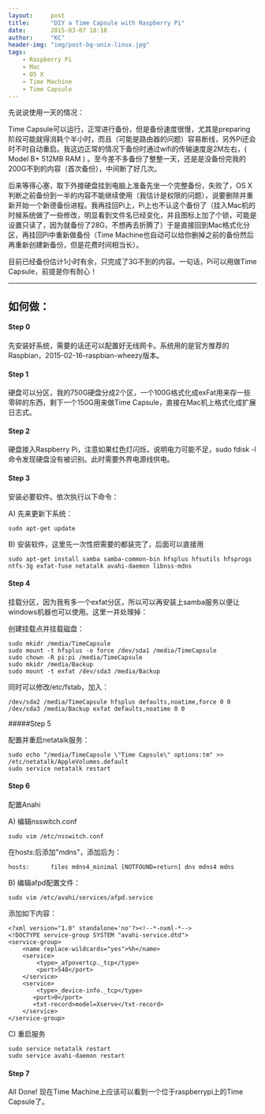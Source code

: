 ```yaml
---
layout:     post
title:      "DIY a Time Capsule with Raspberry Pi"
date:       2015-03-07 18:10
author:     "KC"
header-img: "img/post-bg-unix-linux.jpg"
tags:
    - Raspberry Pi
    - Mac
    - OS X
    - Time Machine
    - Time Capsule
---
```


先说说使用一天的情况：

Time Capsule可以运行，正常进行备份，但是备份速度很慢，尤其是preparing阶段可能就得消耗个半小时，而且（可能是路由器的问题）容易断线，另外Pi还会时不时自动重启。我这边正常的情况下备份时通过wifi的传输速度是2M左右，( Model B+ 512MB RAM ) 。至今差不多备份了整整一天，还是是没备份完我的200G不到的内容（首次备份），中间断了好几次。

后来等得心塞，取下外接硬盘挂到电脑上准备先坐一个完整备份，失败了，OS X判断之前备份到一半的内容不能继续使用（我估计是权限的问题），说要删除并重新开始一个新德备份进程。我再挂回Pi上，Pi上也不认这个备份了（挂入Mac机的时候系统做了一些修改，明显看到文件名已经变化，并且图标上加了个锁，可能是设置只读了，因为就备份了28G，不想再去折腾了）于是直接回到Mac格式化分区，再挂回Pi中重新做备份（Time Machine也自动可以给你删掉之前的备份然后再重新创建新备份，但是花费时间相当长）。

目前已经备份估计1小时有余，只完成了3G不到的内容。一句话，Pi可以用做Time Capsule，前提是你有耐心！

---

## 如何做：

#### Step 0

先安装好系统，需要的话还可以配置好无线网卡。系统用的是官方推荐的Raspbian，2015-02-16-raspbian-wheezy版本。

#### Step 1

硬盘可以分区，我的750G硬盘分成2个区，一个100G格式化成exFat用来存一些零碎的东西，剩下一个150G用来做Time Capsule，直接在Mac机上格式化成扩展日志式。

#### Step 2

硬盘接入Raspberry Pi，注意如果红色灯闪烁，说明电力可能不足，sudo fdisk -l 命令发现硬盘没有被识别。此时需要外界电源线供电。

#### Step 3

安装必要软件。依次执行以下命令：

A) 先来更新下系统：

	sudo apt-get update

B) 安装软件，这里先一次性把需要的都装完了，后面可以直接用

	sudo apt-get install samba samba-common-bin hfsplus hfsutils hfsprogs ntfs-3g exfat-fuse netatalk avahi-daemon libnss-mdns

#### Step 4

挂载分区，因为我有多一个exfat分区，所以可以再安装上samba服务以便让windows机器也可以使用。这里一并处理掉：

创建挂载点并挂载磁盘：

	sudo mkidr /media/TimeCapsule
	sudo mount -t hfsplus -o force /dev/sda1 /media/TimeCapsule
	sudo chown -R pi:pi /media/TimeCapsule
	sudo mkidr /media/Backup
	sudo mount -t exfat /dev/sda3 /media/Backup

同时可以修改/etc/fstab，加入：

	/dev/sda2 /media/TimeCapsule hfsplus defaults,noatime,force 0 0
	/dev/sda3 /media/Backup exfat defaults,noatime 0 0

#####Step 5

配置并重启netatalk服务：

	sudo echo "/media/TimeCapsule \"Time Capsule\" options:tm" >> /etc/netatalk/AppleVolumes.default
	sudo service netatalk restart

#### Step 6

配置Anahi

A) 编辑nsswitch.conf

	sudo vim /etc/nsswitch.conf
	
在hosts:后添加"mdns"，添加后为：

	hosts:      files mdns4_minimal [NOTFOUND=return] dns mdns4 mdns

B) 编辑afpd配置文件：

	sudo vim /etc/avahi/services/afpd.service
	
添加如下内容：

	<?xml version="1.0" standalone='no'?><!--*-nxml-*-->
	<!DOCTYPE service-group SYSTEM "avahi-service.dtd">
	<service-group>
	    <name replace-wildcards="yes">%h</name>
	    <service>
	        <type>_afpovertcp._tcp</type>
	        <port>548</port>
	    </service>
	    <service>
	        <type>_device-info._tcp</type>
	       <port>0</port>
	       <txt-record>model=Xserve</txt-record>
	    </service>
	</service-group>

C) 重启服务

	sudo service netatalk restart
	sudo service avahi-daemon restart

#### Step 7

All Done! 现在Time Machine上应该可以看到一个位于raspberrypi上的Time Capsule了。

